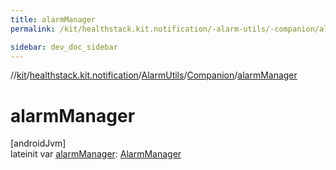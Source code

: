 ```yaml
---
title: alarmManager
permalink: /kit/healthstack.kit.notification/-alarm-utils/-companion/alarm-manager.html

sidebar: dev_doc_sidebar
---
```

//[kit](../../../../index.html)/[healthstack.kit.notification](../../index.html)/[AlarmUtils](../index.html)/[Companion](index.html)/[alarmManager](alarm-manager.html)



# alarmManager



[androidJvm]\
lateinit var [alarmManager](alarm-manager.html): [AlarmManager](https://developer.android.com/reference/kotlin/android/app/AlarmManager.html)




